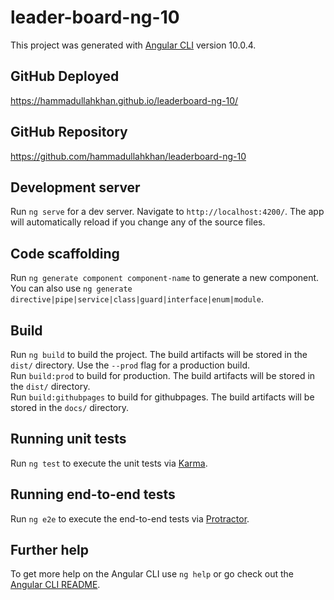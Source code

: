 # leader-board-ng-10

This project was generated with [Angular CLI](https://github.com/angular/angular-cli) version 10.0.4.

## GitHub Deployed
https://hammadullahkhan.github.io/leaderboard-ng-10/

## GitHub Repository
https://github.com/hammadullahkhan/leaderboard-ng-10

## Development server

Run `ng serve` for a dev server. Navigate to `http://localhost:4200/`. The app will automatically reload if you change any of the source files.

## Code scaffolding

Run `ng generate component component-name` to generate a new component. You can also use `ng generate directive|pipe|service|class|guard|interface|enum|module`.

## Build

Run `ng build` to build the project. The build artifacts will be stored in the `dist/` directory. Use the `--prod` flag for a production build.<br>
Run `build:prod` to build for production. The build artifacts will be stored in the `dist/` directory.<br>
Run `build:githubpages` to build for githubpages. The build artifacts will be stored in the `docs/` directory. 

## Running unit tests

Run `ng test` to execute the unit tests via [Karma](https://karma-runner.github.io).

## Running end-to-end tests

Run `ng e2e` to execute the end-to-end tests via [Protractor](http://www.protractortest.org/).

## Further help

To get more help on the Angular CLI use `ng help` or go check out the [Angular CLI README](https://github.com/angular/angular-cli/blob/master/README.md).
